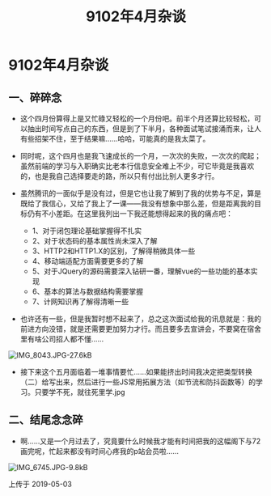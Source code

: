 ﻿---
title: 9102年4月杂谈
tags: 
      - 杂谈
---

9102年4月杂谈
=================================

一、碎碎念
--------------------------

 - 这个四月份算得上是又忙碌又轻松的一个月份吧。<!--more-->前半个月还算比较轻松，可以抽出时间写点自己的东西，但是到了下半月，各种面试笔试接涌而来，让人有些招架不住，至于结果嘛……哈哈，可能真的是我太菜了。

 - 同时呢，这个四月也是我飞速成长的一个月，一次次的失败，一次次的爬起；虽然前端的学习与入职确实比老本行信息安全难上不少，可它毕竟是我喜欢的，也是我自己选择要走的路，所以只有付出比别人更多才行。

 - 虽然腾讯的一面似乎是没有过，但是它也让我了解到了我的优势与不足，算是既给了我信心，又给了我上了一课——我没有想象中那么差，但是距离我的目标仍有不小差距。在这里我列出一下我还能想得起来的我的痛点吧：
    - 1、对于闭包理论基础掌握得不扎实
    - 2、对于状态码的基本属性尚未深入了解
    - 3、HTTP2和HTTP1.X的区别，了解得稍微具体一些
    - 4、移动端适配方面需要更多的了解
    - 5、对于JQuery的源码需要深入钻研一番，理解vue的一些功能的基本实现
    - 6、基本的算法与数据结构需要掌握
    - 7、计网知识再了解得清晰一些

 - 也许还有一些，但是我暂时想不起来了，总之这次面试给我的讯息就是：我的前进方向没错，就是还需要更加努力才行。而且要多去宣讲会，不要窝在宿舍里有啥公司招人都不懂……

![IMG_8043.JPG-27.6kB][1]

 - 接下来这个五月面临着一堆事情要忙……如果能挤出时间我决定把类型转换（二）给写出来，然后进行一些JS常用拓展方法（如节流和防抖函数等）的学习。只要学不死，就往死里学.jpg
     

二、结尾念念碎
----------------------------------------  

- 啊……又是一个月过去了，究竟要什么时候我才能有时间把我的这幅阁下与72画完呢，忙起来都没有时间心疼我的p站会员啦……

![IMG_6745.JPG-9.8kB][2]

上传于 2019-05-03


 


  [1]: http://static.zybuluo.com/feiyyx/5a97wvhk6r2gh6mmpf265xz4/IMG_8043.JPG
  [2]: http://static.zybuluo.com/feiyyx/ldr0zukw2opavjymev2dov4i/IMG_6745.JPG